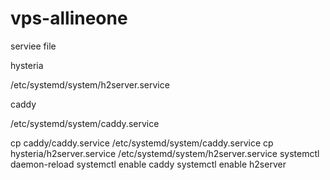 # vps-allineone
serviee file

hysteria

/etc/systemd/system/h2server.service

caddy

/etc/systemd/system/caddy.service


cp caddy/caddy.service /etc/systemd/system/caddy.service
cp hysteria/h2server.service /etc/systemd/system/h2server.service
systemctl daemon-reload
systemctl enable caddy
systemctl enable h2server
